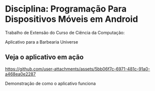 # Disciplina: Programação Para Dispositivos Móveis em Android

Trabalho de Extensão do Curso de Ciência da Computação:

Aplicativo para a Barbearia Universe

## Veja o aplicativo em ação




https://github.com/user-attachments/assets/5bb06f7c-6971-481c-91a0-a468ea0e2287


Demonstração de como o aplicativo funciona

